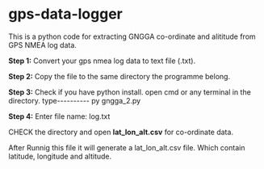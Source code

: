 ﻿# gps-data-logger
This is a python code for extracting GNGGA co-ordinate and alititude from GPS NMEA log data.

**Step 1:**
Convert your gps nmea log data to text file (.txt).

**Step 2:**
Copy the file to the same directory the programme belong.

**Step 3:**
Check if you have python install.
open cmd or any terminal in the directory.
type---------- py gngga_2.py

**Step 4:**
Enter file name: log.txt

CHECK the directory and open **lat_lon_alt.csv** for co-ordinate data.

After Runnig this file it will generate a lat_lon_alt.csv file. Which contain latitude, longitude and altitude.
